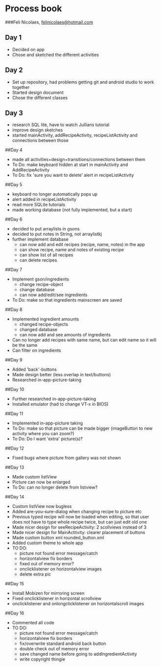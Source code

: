 # Process book
###Feli Nicolaes, felinicolaes@hotmail.com

## Day 1
- Decided on app
- Chose and sketched the different activities

## Day 2
- Set up repository, had problems getting git and android studio to work together
- Started design document
- Chose the different classes

## Day 3
- research SQL lite, have to watch Jullians tutorial
- improve design sketches
- started mainActivity, addRecipeActivity, recipeListActivity and connections between those

##Day 4
- made all activities+design+transitions/connections between them
- To Do: make keyboard hidden at start in mainActivity and AddRecipeActivity
- To Do: fix 'sure you want to delete' alert in recipeListActivity

##Day 5
- keyboard no longer automatically pops up
- alert added in recipeListActivity
- read more SQLite tutorials
- made working database (not fully implemented, but a start)

##Day 6
- decided to put arraylists in gsons
- decided to put notes in String, not arraylistkj
- further implement database
    - can now add and edit recipes (recipe, name, notes) in the app
    - can show recipe, name and notes of existing recipe
    - can show list of all recipes
    - can delete recipes

##Day 7
- Implement gson/ingredients
    - change recipe-object
    - change database
    - can now add/edit/see ingredients
- To Do: make so that ingredients mainscreen are saved

##Day 8
- Implemented ingredient amounts
	- changed recipe-objects
	- changed database
	- can now add and see amounts of ingredients
- Can no longer add recipes with same name, but can edit name so it will be the same
- Can filter on ingredients

##Day 9
- Added 'back'-buttons
- Made design better (less overlap in text/buttons)
- Researched in-app-picture-taking

##Day 10
- Further researched in-app-picture-taking
- Installed emulator (had to change VT-x in BIOS)

##Day 11
- Implemented in-app-picture taking
- To Do: make so that picture can be made bigger (imageButton to new activity where you can zoom?)
- To Do: Do I want 'extra' picture(s)?

##Day 12
- Fixed bugs where picture from gallery was not shown

##Day 13
- Made custom listView
- Picture can now be enlarged
- To Do: can no longer delete from listview?

##Day 14
- Custom listView now bugless
- Added are-you-sure-dialog when changing recipe to picture etc
- Previous typed recipe will now be loaded when editing, so that user does not have to type whole recipe twice, but can just edit old one
- Made nicer design for seeRecipeActivity: 2 scollviews instead of 3
- Made nicer design for MainActtivity: clearer placement of buttons
- Made custom button xml rounded_button.xml
- Added custom theme to whole app
- TO DO:
	- picture not found error message/catch
	- horizontalview fix borders
	- fixed out of memory error?
	- onclicklistener on horizontalview images
	- delete extra pic

##Day 15
- Install Mobizen for mirroring screen
- Fixed onclicklistener in horizontal scrollview
- onclicklistener and onlongclicklistener on horizontalscroll images

##Day 16
- Commented all code
- TO DO:
	- picture not found error message/catch
	- horizontalview fix borders
	- fix/overwrite standard android back button
	- double check out of memory error
	- save changed name before going to addIngredientActivity
	- write copyright thingie